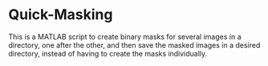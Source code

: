 # Quick-Masking
This is a MATLAB script to create binary masks for several images in a directory, one after the other, and then save the masked images in a desired directory, instead of having to create the masks individually.
